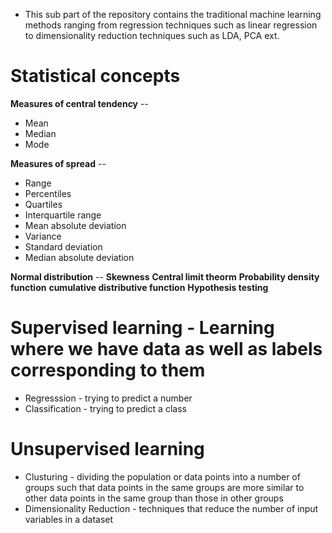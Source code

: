 - This sub part of the repository contains the traditional machine learning methods ranging from regression techniques such as linear regression to dimensionality reduction techniques such as LDA, PCA ext.

# Statistical concepts

**Measures of central tendency** --

- Mean
- Median
- Mode

**Measures of spread** --

- Range
- Percentiles
- Quartiles
- Interquartile range
- Mean absolute deviation
- Variance
- Standard deviation
- Median absolute deviation

**Normal distribution** --
**Skewness**
**Central limit theorm**
**Probability density function**
**cumulative distributive function**
**Hypothesis testing**

# Supervised learning - Learning where we have data as well as labels corresponding to them

- Regresssion - trying to predict a number
- Classification - trying to predict a class

# Unsupervised learning

- Clusturing - dividing the population or data points into a number of groups such that data points in the same groups are more similar to other data points in the same group than those in other groups
- Dimensionality Reduction - techniques that reduce the number of input variables in a dataset

